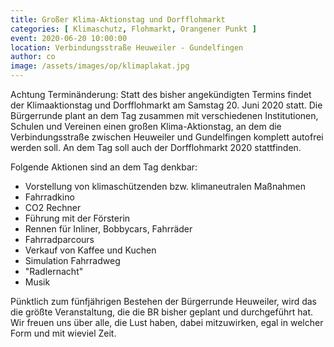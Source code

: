 ```yaml
---
title: Großer Klima-Aktionstag und Dorfflohmarkt
categories: [ Klimaschutz, Flohmarkt, Orangener Punkt ]
event: 2020-06-20 10:00:00
location: Verbindungsstraße Heuweiler - Gundelfingen
author: co
image: /assets/images/op/klimaplakat.jpg
---
```

Achtung Terminänderung: Statt des bisher angekündigten Termins findet der Klimaaktionstag und Dorfflohmarkt am Samstag 20. Juni 2020 statt.
Die Bürgerrunde plant an dem Tag zusammen mit verschiedenen Institutionen, Schulen und Vereinen einen großen Klima-Aktionstag, an dem die Verbindungsstraße zwischen Heuweiler und Gundelfingen komplett autofrei werden soll. An dem Tag soll auch der Dorfflohmarkt 2020 stattfinden.

Folgende Aktionen sind an dem Tag denkbar:

- Vorstellung von klimaschützenden bzw. klimaneutralen Maßnahmen
- Fahrradkino
- CO2 Rechner
- Führung mit der Försterin 
- Rennen für Inliner, Bobbycars, Fahrräder
- Fahrradparcours
- Verkauf von Kaffee und Kuchen
- Simulation Fahrradweg
- "Radlernacht"
- Musik

Pünktlich zum fünfjährigen Bestehen der Bürgerrunde Heuweiler, wird das die größte Veranstaltung, die die BR bisher geplant und durchgeführt hat. Wir freuen uns über alle, die Lust haben, dabei mitzuwirken, egal in welcher Form und mit wieviel Zeit.

